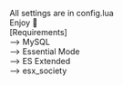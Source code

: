 All settings are in config.lua <br>
Enjoy 💋 <br>
[Requirements]
<br>
⟶ MySQL<br>
⟶ Essential Mode<br>
⟶ ES Extended<br>
⟶ esx_society<br>
